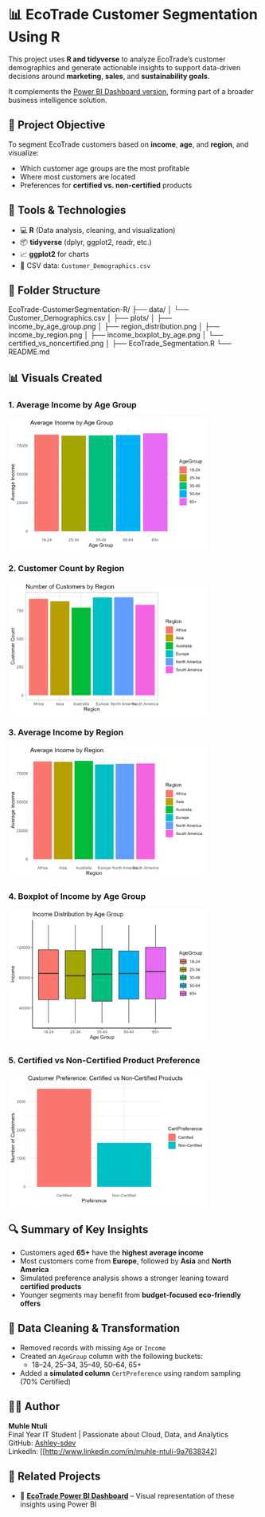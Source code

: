 # 📊 EcoTrade Customer Segmentation Using R

This project uses **R and tidyverse** to analyze EcoTrade’s customer demographics and generate actionable insights to support data-driven decisions around **marketing**, **sales**, and **sustainability goals**.

It complements the [Power BI Dashboard version](https://github.com/Ashley-sdev/EcoTrade-CustomerInsights-PowerBI), forming part of a broader business intelligence solution.


## 🧠 Project Objective

To segment EcoTrade customers based on **income**, **age**, and **region**, and visualize:
- Which customer age groups are the most profitable
- Where most customers are located
- Preferences for **certified vs. non-certified** products

## 🔧 Tools & Technologies

- 💻 **R** (Data analysis, cleaning, and visualization)
- 📦 **tidyverse** (dplyr, ggplot2, readr, etc.)
- 📈 **ggplot2** for charts
- 🧼 CSV data: `Customer_Demographics.csv`

## 📂 Folder Structure
EcoTrade-CustomerSegmentation-R/
├── data/
│   └── Customer_Demographics.csv
│
├── plots/
│   ├── income_by_age_group.png
│   ├── region_distribution.png
│   ├── income_by_region.png
│   ├── income_boxplot_by_age.png
│   └── certified_vs_noncertified.png
│
├── EcoTrade_Segmentation.R
└── README.md


## 📊 Visuals Created

### 1. Average Income by Age Group
<img src="plots/income_by_age_group.png" width="400"/>

### 2. Customer Count by Region
<img src="plots/region_distribution.png" width="400"/>

### 3. Average Income by Region
<img src="plots/income_by_region.png" width="400"/>

### 4. Boxplot of Income by Age Group
<img src="plots/income_boxplot_by_age.png" width="400"/>

### 5. Certified vs Non-Certified Product Preference
<img src="plots/certified_vs_noncertified.png" width="400"/>


## 🔍 Summary of Key Insights

- Customers aged **65+** have the **highest average income**
- Most customers come from **Europe**, followed by **Asia** and **North America**
- Simulated preference analysis shows a stronger leaning toward **certified products**
- Younger segments may benefit from **budget-focused eco-friendly offers**

## 🧼 Data Cleaning & Transformation

- Removed records with missing `Age` or `Income`
- Created an `AgeGroup` column with the following buckets:
  - 18–24, 25–34, 35–49, 50–64, 65+
- Added a **simulated column** `CertPreference` using random sampling (70% Certified)

## 🧑‍💻 Author

**Muhle Ntuli**  
Final Year IT Student | Passionate about Cloud, Data, and Analytics  
GitHub: [Ashley-sdev](https://github.com/Ashley-sdev)  
LinkedIn: [[http://www.linkedin.com/in/muhle-ntuli-9a7638342]

## 📎 Related Projects

- 🔗 **[EcoTrade Power BI Dashboard](https://github.com/Ashley-sdev/EcoTrade-CustomerInsights-PowerBI)** – Visual representation of these insights using Power BI
